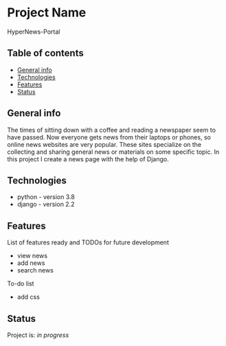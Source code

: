 # Project Name
HyperNews-Portal

## Table of contents
* [General info](#general-info)
* [Technologies](#technologies)
* [Features](#features)
* [Status](#status)

## General info
The times of sitting down with a coffee and reading a newspaper seem to have passed. Now everyone gets news from their laptops or phones, so online news websites are very popular. These sites specialize on the collecting and sharing general news or materials on some specific topic. In this project I create a news page with the help of Django.

## Technologies
* python - version 3.8
* django - version 2.2

## Features
List of features ready and TODOs for future development
* view news
* add news
* search news

To-do list
* add css


## Status
Project is: _in progress_
